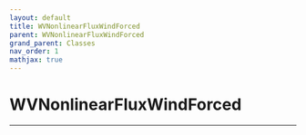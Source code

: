 ```yaml
---
layout: default
title: WVNonlinearFluxWindForced
parent: WVNonlinearFluxWindForced
grand_parent: Classes
nav_order: 1
mathjax: true
---
```


#  WVNonlinearFluxWindForced




---

